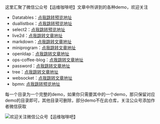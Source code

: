 这里汇聚了微信公众号【运维咖啡吧】文章中所讲到的各种demo，欢迎关注

- Datatables：[点我跳转预览地址](https://demo.ops-coffee.cn/datatables/)
- duallistbox：[点我跳转预览地址](https://demo.ops-coffee.cn/duallistbox/)
- select2：[点我跳转预览地址](https://demo.ops-coffee.cn/select2/)
- live2d：[点我跳转文章地址](https://blog.ops-coffee.cn/s/live2d-cat-web-integration.html)
- markdown：[点我跳转文章地址](https://blog.ops-coffee.cn/s/markdown-editor-md-integration.html)
- miniprogram：[点我跳转文章地址](https://blog.ops-coffee.cn/s/wechat-miniapp-development-journey.html)
- openldap：[点我跳转文章地址](https://blog.ops-coffee.cn/ldap/openldap-sso-python-django-auth-ldap.html)
- ops-coffee-blog：[点我跳转文章地址](https://blog.ops-coffee.cn/s/build-static-blog-with-django-github-pages.html)
- password：[点我跳转文章地址](https://blog.ops-coffee.cn/s/django-security-password-table-database-rsa.html)
- tree：[点我跳转文章地址](https://blog.ops-coffee.cn/s/tree-plugin-ztree-and-django-model-design.html)
- websocket：[点我跳转文章地址](https://blog.ops-coffee.cn/s/django-channels-websocket-devops-01.html)
- bpmn: [点我跳转预览地址](https://bpmn.ops-coffee.cn)

每一个目录为一个完整的demo，如果你只需要其中的一个demo，那只保留对应demo的目录即可，其他目录可删除，部分demo不在此仓库，关注公众号添加作者微信获取

![欢迎关注微信公众号【运维咖啡吧】](/images/qrcode.jpg)
